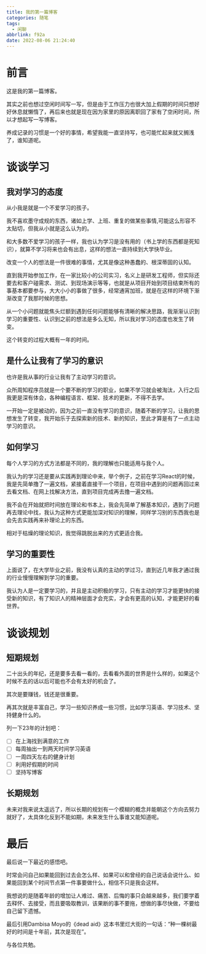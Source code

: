 ```yaml
---
title: 我的第一篇博客
categories: 随笔
tags:
  - 闲聊
abbrlink: f92a
date: 2022-08-06 21:24:40
---
```


# 前言
这是我的第一篇博客。

其实之前也想过空闲时间写一写，但是由于工作压力也很大加上假期的时间只想好好休息就懒惰了，再后来也就是现在因为家里的原因离职回了家有了空闲时间，所以才想起写一写博客。

养成记录的习惯是一个好的事情，希望我能一直坚持写，也可能忙起来就又搁浅了，谁知道呢。

# 谈谈学习
## 我对学习的态度
从小我是就是一个不爱学习的孩子。

我不喜欢墨守成规的东西，诸如上学、上班、重复的做某些事情,可能这么形容不太贴切，但我从小就是这么认为的。

和大多数不爱学习的孩子一样，我也认为学习是没有用的（书上学的东西都是死知识），就算不学习将来也会有出息，这样的想法一直持续到大学快毕业。

改变一个人的想法是一件很难的事情，尤其是像这种愚蠢的、根深蒂固的认知。

直到我开始参加工作，在一家比较小的公司实习，名义上是研发工程师，但实际还要去和客户碰需求、测试、到现场演示等等，也就是从项目开始到项目结束所有的事基本都要参与，大大小小的事做了很多，经常通宵加班，就是在这样的环境下渐渐改变了我那时候的思想。

从一个小问题就能焦头烂额到遇到任何问题能够有清晰的解决思路，我渐渐认识到学习的重要性、认识到之前的想法是多么无知，所以我对学习的态度也发生了转变。

这个转变的过程大概有一年的时间。

## 是什么让我有了学习的意识
也许是我从事的行业让我有了主动学习的意识。

众所周知程序员就是一个要不断的学习的职业，如果不学习就会被淘汰，入行之后我更是深有体会，各种编程语言、框架、技术的更新，不得不去学。

一开始一定是被动的，因为之前一直没有学习的意识，随着不断的学习，让我的思想发生了转变，我开始乐于去探索新的技术、新的知识，至此才算是有了一点主动学习的意识。

## 如何学习
每个人学习的方式方法都是不同的，我的理解也只能适用与我个人。

我认为的学习还是要从实践再到理论中来，举个例子，之前在学习React的时候，我是先简单撸了一遍文档，紧接着直接干一个项目，在项目中遇到的问题再回过来去看文档、在网上找解决方法，直到项目完成再去撸一遍文档。

我不会在开始就把时间放在理论和书本上，我会先简单了解基本知识，遇到了问题再去理论中找，我认为这种方式更能加深对知识的理解，同样学习别的东西我也是会先去实践再来补理论上的东西。

相对于枯燥的理论知识，我觉得跳脱出来的方式更适合我。

## 学习的重要性
上面说了，在大学毕业之前，我没有认真的主动的学过习，直到近几年我才通过我的行业慢慢理解到学习的重要。

我认为人是一定要学习的，并且是主动积极的学习，只有主动的学习才能更快的接受新的知识，有了知识人的精神层面才会充实，才会有更高的认知，才能更好的看世界。

# 谈谈规划
## 短期规划
二十出头的年纪，还是要多去看一看的，去看看外面的世界是什么样的，如果这个时候不去的话以后可能也不会有太好的机会了。

其次是要赚钱，钱还是很重要。

再其次就是丰富自己，学习一些知识养成一些习惯，比如学习英语、学习技术、坚持健身什么的。

列一下23年的计划吧：

- [ ] 在上海找到满意的工作
- [ ] 每周抽出一到两天时间学习英语
- [ ] 一周四天左右的健身计划
- [ ] 利用好假期的时间
- [ ] 坚持写博客

## 长期规划
未来对我来说太遥远了，所以长期的规划有一个模糊的概念并能朝这个方向去努力就好了，太具体化反到不能如期，未来发生什么事谁又能知道呢。

# 最后
最后说一下最近的感悟吧。

时常会问自己如果能回到过去会怎么样、如果可以和曾经的自己说话会说什么、如果能回到某个时间节点第一件事要做什么，相信不只是我会这样。

我想说的是随着年龄的增加让人难过、痛苦、后悔的事只会越来越多，我们要学着去释怀、去接受，而且要吸取教训，该果断的事不要拖，想做的事尽快做，不要给自己留下遗憾。

最后引用Dambisa Moyo的《dead aid》这本书里烂大街的一句话：“种一棵树最好的时间是十年前，其次是现在”。

与各位共勉。